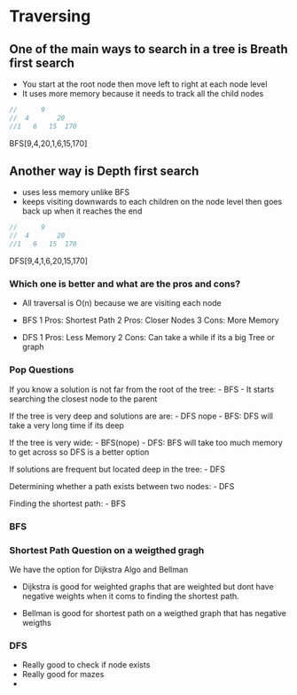 # Traversing

## One of the main ways to search in a tree is Breath first search

- You start at the root node then move left to right at each node level
- It uses more memory because it needs to track all the child nodes

```javascript
//      9
//  4       20
//1   6   15  170
```

BFS[9,4,20,1,6,15,170]

## Another way is Depth first search

- uses less memory unlike BFS
- keeps visiting downwards to each children on the node level then goes back up when it reaches the end

```javascript
//      9
//  4       20
//1   6   15  170
```

DFS[9,4,1,6,20,15,170]

### Which one is better and what are the pros and cons?

- All traversal is O(n) because we are visiting each node

- BFS
    1 Pros: Shortest Path
    2 Pros: Closer Nodes
    3 Cons: More Memory

- DFS
    1 Pros: Less Memory
    2 Cons: Can take a while if its a big Tree or graph

### Pop Questions

If you know a solution is not far from the root of the tree:
    - BFS
        - It starts searching the closest node to the parent

If the tree is very deep and solutions are are:
    - DFS nope
    - BFS: DFS will take a very long time if its deep

If the tree is very wide:
    - BFS(nope)
    - DFS: BFS will take too much memory to get across so DFS is a better option

If solutions are frequent but located deep in the tree:
    - DFS

Determining whether a path exists between two nodes:
    - DFS

Finding the shortest path:
    - BFS

### BFS

### Shortest Path Question on a weigthed gragh

We have the option for Dijkstra Algo and Bellman

- Dijkstra is good for weighted graphs that are weighted but dont have negative weights when it coms to finding the shortest path.

- Bellman is good for shortest path on a weigthed graph that has negative weigths

### DFS

- Really good to check if node exists
- Really good for mazes
- 
